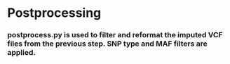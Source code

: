 # Postprocessing
### postprocess.py is used to filter and reformat the imputed VCF files from the previous step. SNP type and MAF filters are applied.
